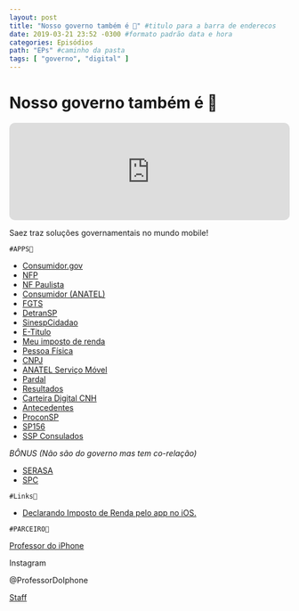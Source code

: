```yaml
---
layout: post
title: "Nosso governo também é 📱" #titulo para a barra de enderecos
date: 2019-03-21 23:52 -0300 #formato padrão data e hora
categories: Episódios
path: "EPs" #caminho da pasta
tags: [ "governo", "digital" ]
---
```


# Nosso governo também é 📱

<iframe allow="autoplay *; encrypted-media *; fullscreen *; clipboard-write" frameborder="0" height="175" style="width:100%;max-width:660px;overflow:hidden;border-radius:10px;" sandbox="allow-forms allow-popups allow-same-origin allow-scripts allow-storage-access-by-user-activation allow-top-navigation-by-user-activation" src="https://embed.podcasts.apple.com/us/podcast/podapps/id1434188907?i=1000432836906&theme=auto"></iframe>

Saez traz soluções governamentais no mundo mobile!

`#APPS📲`

- [Consumidor.gov](https://is.gd/edLIRM)
- [NFP](https://is.gd/p3ozqo)
- [NF Paulista](https://is.gd/doL8tj)
- [Consumidor (ANATEL)](https://is.gd/ragybM)
- [FGTS](https://is.gd/Unepfy)
- [DetranSP](https://is.gd/ZaqCCu)
- [SinespCidadao](https://is.gd/qUGh11)
- [E-Titulo](https://is.gd/FLziyb)
- [Meu imposto de renda](https://is.gd/19FqYX)
- [Pessoa Física](https://is.gd/KyODLO)
- [CNPJ](https://is.gd/XdAPvj)
- [ANATEL Serviço Móvel](https://is.gd/p3JnFh)
- [Pardal](https://is.gd/NZbxGx)
- [Resultados](https://is.gd/rvuk5A)
- [Carteira Digital CNH](https://is.gd/O80ClC)
- [Antecedentes](https://is.gd/3ToT81)
- [ProconSP](https://is.gd/wnK8H3)
- [SP156](https://is.gd/AnSxYZ)
- [SSP Consulados](https://is.gd/hyOu6n)

_BÔNUS (Não são do governo mas tem co-relação)_

- [SERASA](https://is.gd/yFTk63)
- [SPC](https://is.gd/caJ308)

`#Links🔗`

- [Declarando Imposto de Renda pelo app no iOS.](https://blogdoiphone.com/2019/03/imposto-renda-iphone/)

`#PARCEIRO👥`

[Professor do iPhone](https://www.professordoiphone.com.br)

Instagram

@ProfessorDoIphone

[Staff](https://t.me/pdipstaff)